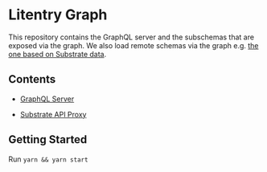 # Litentry Graph

This repository contains the GraphQL server and the subschemas that are exposed via the graph. We also load remote schemas via the graph e.g. [the one based on Substrate data](https://github.com/litentry/squid).

## Contents

- [GraphQL Server](https://github.com/litentry/litentry-graph/blob/main/graphql-server/README.md)

- [Substrate API Proxy](https://github.com/litentry/litentry-graph/blob/main/subschemas/substrate-api-proxy/README.md)

## Getting Started

Run `yarn && yarn start`
